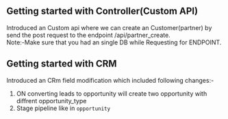 Getting started with Controller(Custom API)
----
Introduced an Custom api where we can create an Customer(partner) by send the post request to the endpoint /api/partner_create.<br>
Note:-Make sure that you had an single DB while Requesting for ENDPOINT.

Getting started with CRM
-------------------------
Introduced an CRm field modification which included following changes:-

1. ON converting leads to opportunity will create two opportunity with diffrent opportunity_type
2. Stage pipeline like in `opportunity` 

